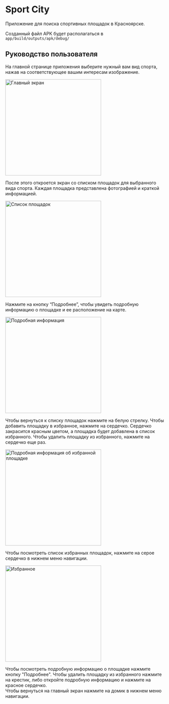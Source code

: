 # Sport City
Приложение для поиска спортивных площадок в Красноярске.

Созданный файл APK будет располагаться в ```app/build/outputs/apk/debug/```
## Руководство пользователя
На главной странице приложения выберите нужный вам вид спорта, нажав на соответствующее вашим интересам изображение.   
   
<img src="https://github.com/islafut/SportCity/assets/110650372/d66d8e38-f770-429d-b8b4-a2ffcbd0ab29" alt="Главный экран" width="300">   

После этого откроется экран со списком площадок для выбранного вида спорта. Каждая площадка представлена фотографией и краткой информацией.  

<img src="https://github.com/islafut/SportCity/assets/110650372/f344288a-9794-4899-8069-25e6ac17f5e9" alt="Список площадок" width="300">   
   
Нажмите на кнопку “Подробнее”, чтобы увидеть подробную информацию о площадке и ее расположение на карте.   

<img src=https://github.com/islafut/SportCity/assets/110650372/b49f95cd-d1b0-400a-9393-5105d9c0935f alt="Подробная информация" width="300">   
   
Чтобы вернуться к списку площадок нажмите на белую стрелку. Чтобы добавить площадку в избранное, нажмите на сердечко. Сердечко закрасится красным цветом, а площадка будет добавлена в список избранного. Чтобы удалить площадку из избранного, нажмите на сердечко еще раз.   
   
<img src=https://github.com/islafut/SportCity/assets/110650372/bd455dde-3683-40db-ba3f-2a74a4227a2f alt="Подробная информация об избранной площадке" width="300">   
   
Чтобы посмотреть список избранных площадок, нажмите на серое сердечко в нижнем меню навигации.   
   
<img src=https://github.com/islafut/SportCity/assets/110650372/8cafd57a-7523-41c6-8f42-93d561eb9dfe alt="Избранное" width="300">   

Чтобы посмотреть подробную информацию о площадке нажмите кнопку "Подробнее". Чтобы удалить площадку из избранного нажмите на крестик, либо откройте подробную информацию и нажмите на красное сердечко.   
Чтобы вернуться на главный экран нажмите на домик в нижнем меню навигации.








